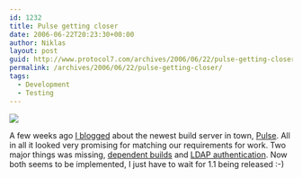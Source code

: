 ```yaml
---
id: 1232
title: Pulse getting closer
date: 2006-06-22T20:23:30+00:00
author: Niklas
layout: post
guid: http://www.protocol7.com/archives/2006/06/22/pulse-getting-closer/
permalink: /archives/2006/06/22/pulse-getting-closer/
tags:
  - Development
  - Testing
---
```

<div class='microid-d56d8e765064a214ddeeb30a866e897b8b1eab4f'>
  <p>
    <img src="http://protocol7.com/images/pulse.png" />
  </p>
  
  <p>
    A few weeks ago <a href="http://www.protocol7.com/archives/2006/05/29/got-pulse/">I blogged</a> about the newest build server in town, <a href="http://zutubi.com/products/pulse/">Pulse</a>. All in all it looked very promising for matching our requirements for work. Two major things was missing, <a href="http://jira.zutubi.com/browse/CIB-412">dependent builds</a> and <a href="http://jira.zutubi.com/browse/CIB-352">LDAP authentication</a>. Now both seems to be implemented, I just have to wait for 1.1 being released :-)
  </p>
</div>